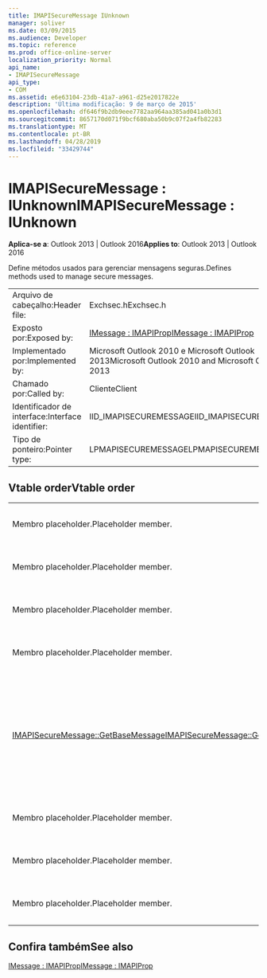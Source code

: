 ```yaml
---
title: IMAPISecureMessage IUnknown
manager: soliver
ms.date: 03/09/2015
ms.audience: Developer
ms.topic: reference
ms.prod: office-online-server
localization_priority: Normal
api_name:
- IMAPISecureMessage
api_type:
- COM
ms.assetid: e6e63104-23db-41a7-a961-d25e2017822e
description: 'Última modificação: 9 de março de 2015'
ms.openlocfilehash: df646f9b2db9eee7782aa964aa385ad041a0b3d1
ms.sourcegitcommit: 8657170d071f9bcf680aba50b9c07f2a4fb82283
ms.translationtype: MT
ms.contentlocale: pt-BR
ms.lasthandoff: 04/28/2019
ms.locfileid: "33429744"
---
```

# <a name="imapisecuremessage--iunknown"></a><span data-ttu-id="96ba5-103">IMAPISecureMessage : IUnknown</span><span class="sxs-lookup"><span data-stu-id="96ba5-103">IMAPISecureMessage : IUnknown</span></span>

  
  
<span data-ttu-id="96ba5-104">**Aplica-se a**: Outlook 2013 | Outlook 2016</span><span class="sxs-lookup"><span data-stu-id="96ba5-104">**Applies to**: Outlook 2013 | Outlook 2016</span></span> 
  
<span data-ttu-id="96ba5-105">Define métodos usados para gerenciar mensagens seguras.</span><span class="sxs-lookup"><span data-stu-id="96ba5-105">Defines methods used to manage secure messages.</span></span>
  
|||
|:-----|:-----|
|<span data-ttu-id="96ba5-106">Arquivo de cabeçalho:</span><span class="sxs-lookup"><span data-stu-id="96ba5-106">Header file:</span></span>  <br/> |<span data-ttu-id="96ba5-107">Exchsec.h</span><span class="sxs-lookup"><span data-stu-id="96ba5-107">Exchsec.h</span></span>  <br/> |
|<span data-ttu-id="96ba5-108">Exposto por:</span><span class="sxs-lookup"><span data-stu-id="96ba5-108">Exposed by:</span></span>  <br/> |[<span data-ttu-id="96ba5-109">IMessage : IMAPIProp</span><span class="sxs-lookup"><span data-stu-id="96ba5-109">IMessage : IMAPIProp</span></span>](imessageimapiprop.md) <br/> |
|<span data-ttu-id="96ba5-110">Implementado por:</span><span class="sxs-lookup"><span data-stu-id="96ba5-110">Implemented by:</span></span>  <br/> |<span data-ttu-id="96ba5-111">Microsoft Outlook 2010 e Microsoft Outlook 2013</span><span class="sxs-lookup"><span data-stu-id="96ba5-111">Microsoft Outlook 2010 and Microsoft Outlook 2013</span></span>  <br/> |
|<span data-ttu-id="96ba5-112">Chamado por:</span><span class="sxs-lookup"><span data-stu-id="96ba5-112">Called by:</span></span>  <br/> |<span data-ttu-id="96ba5-113">Cliente</span><span class="sxs-lookup"><span data-stu-id="96ba5-113">Client</span></span>  <br/> |
|<span data-ttu-id="96ba5-114">Identificador de interface:</span><span class="sxs-lookup"><span data-stu-id="96ba5-114">Interface identifier:</span></span>  <br/> |<span data-ttu-id="96ba5-115">IID_IMAPISECUREMESSAGE</span><span class="sxs-lookup"><span data-stu-id="96ba5-115">IID_IMAPISECUREMESSAGE</span></span>  <br/> |
|<span data-ttu-id="96ba5-116">Tipo de ponteiro:</span><span class="sxs-lookup"><span data-stu-id="96ba5-116">Pointer type:</span></span>  <br/> |<span data-ttu-id="96ba5-117">LPMAPISECUREMESSAGE</span><span class="sxs-lookup"><span data-stu-id="96ba5-117">LPMAPISECUREMESSAGE</span></span>  <br/> |
   
## <a name="vtable-order"></a><span data-ttu-id="96ba5-118">Vtable order</span><span class="sxs-lookup"><span data-stu-id="96ba5-118">Vtable order</span></span>

|||
|:-----|:-----|
|<span data-ttu-id="96ba5-119">Membro placeholder.</span><span class="sxs-lookup"><span data-stu-id="96ba5-119">Placeholder member.</span></span>  <br/> |<span data-ttu-id="96ba5-120">Sem suporte ou documentado.</span><span class="sxs-lookup"><span data-stu-id="96ba5-120">Not supported or documented.</span></span>  <br/> |
|<span data-ttu-id="96ba5-121">Membro placeholder.</span><span class="sxs-lookup"><span data-stu-id="96ba5-121">Placeholder member.</span></span>  <br/> |<span data-ttu-id="96ba5-122">Sem suporte ou documentado.</span><span class="sxs-lookup"><span data-stu-id="96ba5-122">Not supported or documented.</span></span>  <br/> |
|<span data-ttu-id="96ba5-123">Membro placeholder.</span><span class="sxs-lookup"><span data-stu-id="96ba5-123">Placeholder member.</span></span>  <br/> |<span data-ttu-id="96ba5-124">Sem suporte ou documentado.</span><span class="sxs-lookup"><span data-stu-id="96ba5-124">Not supported or documented.</span></span>  <br/> |
|<span data-ttu-id="96ba5-125">Membro placeholder.</span><span class="sxs-lookup"><span data-stu-id="96ba5-125">Placeholder member.</span></span>  <br/> |<span data-ttu-id="96ba5-126">Sem suporte ou documentado.</span><span class="sxs-lookup"><span data-stu-id="96ba5-126">Not supported or documented.</span></span>  <br/> |
|[<span data-ttu-id="96ba5-127">IMAPISecureMessage::GetBaseMessage</span><span class="sxs-lookup"><span data-stu-id="96ba5-127">IMAPISecureMessage::GetBaseMessage</span></span>](imapisecuremessage-getbasemessage.md) <br/> |<span data-ttu-id="96ba5-128">Recupera o [IMessage subjacente : IMAPIProp](imessageimapiprop.md) que este [IMAPISecureMessage : IUnknown](imapisecuremessageiunknown.md) está encapsulando.</span><span class="sxs-lookup"><span data-stu-id="96ba5-128">Retrieves the underlying [IMessage : IMAPIProp](imessageimapiprop.md) that this [IMAPISecureMessage : IUnknown](imapisecuremessageiunknown.md) is encapsulating.</span></span>  <br/> |
|<span data-ttu-id="96ba5-129">Membro placeholder.</span><span class="sxs-lookup"><span data-stu-id="96ba5-129">Placeholder member.</span></span>  <br/> |<span data-ttu-id="96ba5-130">Sem suporte ou documentado.</span><span class="sxs-lookup"><span data-stu-id="96ba5-130">Not supported or documented.</span></span>  <br/> |
|<span data-ttu-id="96ba5-131">Membro placeholder.</span><span class="sxs-lookup"><span data-stu-id="96ba5-131">Placeholder member.</span></span>  <br/> |<span data-ttu-id="96ba5-132">Sem suporte ou documentado.</span><span class="sxs-lookup"><span data-stu-id="96ba5-132">Not supported or documented.</span></span>  <br/> |
|<span data-ttu-id="96ba5-133">Membro placeholder.</span><span class="sxs-lookup"><span data-stu-id="96ba5-133">Placeholder member.</span></span>  <br/> |<span data-ttu-id="96ba5-134">Sem suporte ou documentado.</span><span class="sxs-lookup"><span data-stu-id="96ba5-134">Not supported or documented.</span></span>  <br/> |
   
## <a name="see-also"></a><span data-ttu-id="96ba5-135">Confira também</span><span class="sxs-lookup"><span data-stu-id="96ba5-135">See also</span></span>



[<span data-ttu-id="96ba5-136">IMessage : IMAPIProp</span><span class="sxs-lookup"><span data-stu-id="96ba5-136">IMessage : IMAPIProp</span></span>](imessageimapiprop.md)

